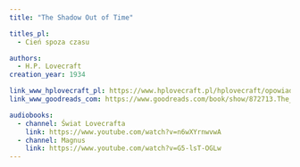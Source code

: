 ```yaml
---
title: "The Shadow Out of Time"

titles_pl:
  - Cień spoza czasu

authors:
  - H.P. Lovecraft
creation_year: 1934

link_www_hplovecraft_pl: https://www.hplovecraft.pl/hplovecraft/opowiadania-nowele-powiesci/the-shadow-out-of-time/
link_www_goodreads_com: https://www.goodreads.com/book/show/872713.The_Shadow_Out_of_Time

audiobooks:
  - channel: Świat Lovecrafta
    link: https://www.youtube.com/watch?v=n6wXYrnwvwA
  - channel: Magnus
    link: https://www.youtube.com/watch?v=G5-lsT-OGLw
---
```


